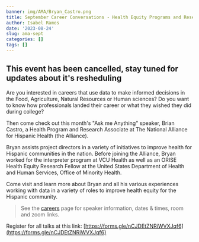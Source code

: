 ```yaml
---
banner: img/AMA/Bryan_Castro.png
title: September Career Conversations - Health Equity Programs and Research
author: Isabel Ramos
date: '2023-08-24'
slug: ama-sept
categories: []
tags: []
---
```


## This event has been cancelled, stay tuned for updates about it's resheduling 


Are you interested in careers that use data to make informed decisions in the Food, Agriculture, Natural Resources or Human sciences? Do you want to know how professionals landed their career or what they wished they did during college?

Then come check out this month's "Ask me Anything" speaker, Brian Castro, a Health Program and Research Associate at The National Alliance for Hispanic Health (the Alliance).

Bryan assists project directors in a variety of initiatives to improve health for Hispanic communities in the nation. Before joining the Alliance, Bryan worked for the interpreter program at VCU Health as well as an ORISE Health Equity Research Fellow at the United States Department of Health and Human Services, Office of Minority Health.

Come visit and learn more about Bryan and all his various experiences working with data in a variety of roles to improve health equity for the Hispanic community.

> See the [careers](https://www.dataanalytics4fanh.science/careers/) page for speaker information, dates & times, room and zoom links. 

Register for all talks at this link: [https://forms.gle/nCJDEtZNRiWVXJqf6](https://forms.gle/nCJDEtZNRiWVXJqf6)
